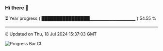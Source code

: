 ### Hi there 👋

⏳ Year progress { ████████████████▁▁▁▁▁▁▁▁▁▁▁▁▁▁ } 54.55 %

---

⏰ Updated on Thu, 18 Jul 2024 15:37:03 GMT

![Progress Bar CI](https://github.com/IshwaranRudhara/GIT-ACTION/workflows/Progress%20Bar%20CI/badge.svg)
